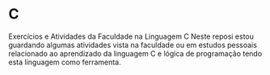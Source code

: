 # C
Exercícios e Atividades da Faculdade na Linguagem C
Neste reposi  estou guardando algumas atividades vista na faculdade ou em estudos pessoais relacionado ao aprendizado da linguagem C e lógica de programação tendo esta linguagem como ferramenta.
